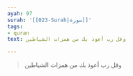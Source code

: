```yaml
---
ayah: 97
surah: '[[023-Surah|سورة]]'
tags:
- quran
text: وقل رب أعوذ بك من همزات الشياطين

---
```

> وقل رب أعوذ بك من همزات الشياطين
